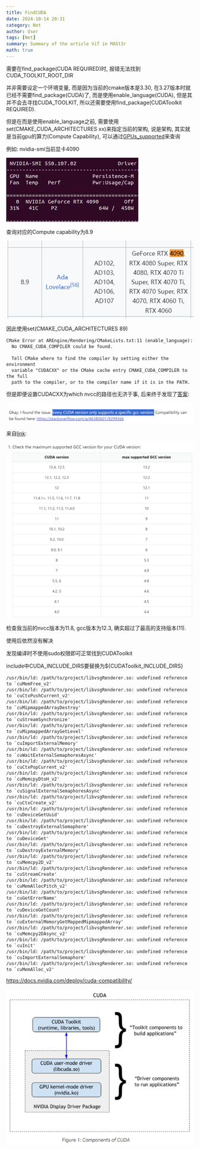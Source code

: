 ```yaml
---
title: FindCUDA
date: 2024-10-14 20:31
category: Net
author: User
tags: [Net]
summary: Summary of the article ViT in MASt3r
math: true
---
```


需要在find_package(CUDA REQUIRED)时, 报错无法找到CUDA_TOOLKIT_ROOT_DIR

并非需要设定一个环境变量, 而是因为当前的cmake版本是3.30, 在3.27版本时就已经不需要find_package(CUDA)了, 而是使用enable_language(CUDA), 但是其并不会去寻找CUDA_TOOLKIT, 所以还需要使用find_package(CUDAToolkit REQUIRED).

但是在而是使用enable_language之前, 需要使用set(CMAKE_CUDA_ARCHITECTURES xx)来指定当前的架构, 说是架构, 其实就是当前gpu的算力(Compute Capability), 可以通过[GPUs_supported](https://en.wikipedia.org/wiki/CUDA#GPUs_supported)来查询

例如: nvidia-smi当前显卡4090

![](/assets/img/2024-10-14-20-36-38.png)

查询对应的Compute capability为8.9

![](/assets/img/2024-10-14-20-36-05.png)

因此使用set(CMAKE_CUDA_ARCHITECTURES 89)

~~~
CMake Error at AREngine/Rendering/CMakeLists.txt:11 (enable_language):
  No CMAKE_CUDA_COMPILER could be found.

  Tell CMake where to find the compiler by setting either the environment
  variable "CUDACXX" or the CMake cache entry CMAKE_CUDA_COMPILER to the full
  path to the compiler, or to the compiler name if it is in the PATH.
~~~

但是即便设置CUDACXX为which nvcc的路径也无济于事, 后来终于发现了[答案](https://stackoverflow.com/questions/68950463/cmake-cuda-compiler-flag-is-false-despite-cuda-being-found):

![](/assets/img/2024-10-14-21-28-34.png)

来自[link](https://stackoverflow.com/questions/6622454/cuda-incompatible-with-my-gcc-version/46380601#46380601):

![](/assets/img/2024-10-14-21-29-56.png)

检查我当前的nvcc版本为11.8, gcc版本为12.3, 确实超过了最高的支持版本(11).

使用后依然没有解决

发现编译时不使用sudo权限即可正常找到CUDAToolkit

include中CUDA_INCLUDE_DIRS要替换为${CUDAToolkit_INCLUDE_DIRS}

~~~
/usr/bin/ld: /path/to/project/libvsgRenderer.so: undefined reference to `cuMemFree_v2'
/usr/bin/ld: /path/to/project/libvsgRenderer.so: undefined reference to `cuCtxPushCurrent_v2'
/usr/bin/ld: /path/to/project/libvsgRenderer.so: undefined reference to `cuMipmappedArrayDestroy'
/usr/bin/ld: /path/to/project/libvsgRenderer.so: undefined reference to `cuStreamSynchronize'
/usr/bin/ld: /path/to/project/libvsgRenderer.so: undefined reference to `cuMipmappedArrayGetLevel'
/usr/bin/ld: /path/to/project/libvsgRenderer.so: undefined reference to `cuImportExternalMemory'
/usr/bin/ld: /path/to/project/libvsgRenderer.so: undefined reference to `cuWaitExternalSemaphoresAsync'
/usr/bin/ld: /path/to/project/libvsgRenderer.so: undefined reference to `cuCtxPopCurrent_v2'
/usr/bin/ld: /path/to/project/libvsgRenderer.so: undefined reference to `cuMemcpyDtoH_v2'
/usr/bin/ld: /path/to/project/libvsgRenderer.so: undefined reference to `cuSignalExternalSemaphoresAsync'
/usr/bin/ld: /path/to/project/libvsgRenderer.so: undefined reference to `cuCtxCreate_v2'
/usr/bin/ld: /path/to/project/libvsgRenderer.so: undefined reference to `cuDeviceGetUuid'
/usr/bin/ld: /path/to/project/libvsgRenderer.so: undefined reference to `cuDestroyExternalSemaphore'
/usr/bin/ld: /path/to/project/libvsgRenderer.so: undefined reference to `cuDeviceGet'
/usr/bin/ld: /path/to/project/libvsgRenderer.so: undefined reference to `cuDestroyExternalMemory'
/usr/bin/ld: /path/to/project/libvsgRenderer.so: undefined reference to `cuMemcpy2D_v2'
/usr/bin/ld: /path/to/project/libvsgRenderer.so: undefined reference to `cuStreamCreate'
/usr/bin/ld: /path/to/project/libvsgRenderer.so: undefined reference to `cuMemAllocPitch_v2'
/usr/bin/ld: /path/to/project/libvsgRenderer.so: undefined reference to `cuGetErrorName'
/usr/bin/ld: /path/to/project/libvsgRenderer.so: undefined reference to `cuDeviceGetCount'
/usr/bin/ld: /path/to/project/libvsgRenderer.so: undefined reference to `cuExternalMemoryGetMappedMipmappedArray'
/usr/bin/ld: /path/to/project/libvsgRenderer.so: undefined reference to `cuMemcpy2DAsync_v2'
/usr/bin/ld: /path/to/project/libvsgRenderer.so: undefined reference to `cuInit'
/usr/bin/ld: /path/to/project/libvsgRenderer.so: undefined reference to `cuImportExternalSemaphore'
/usr/bin/ld: /path/to/project/libvsgRenderer.so: undefined reference to `cuMemAlloc_v2'
~~~

https://docs.nvidia.com/deploy/cuda-compatibility/

![](/assets/img/2024-10-14-22-20-59.png)